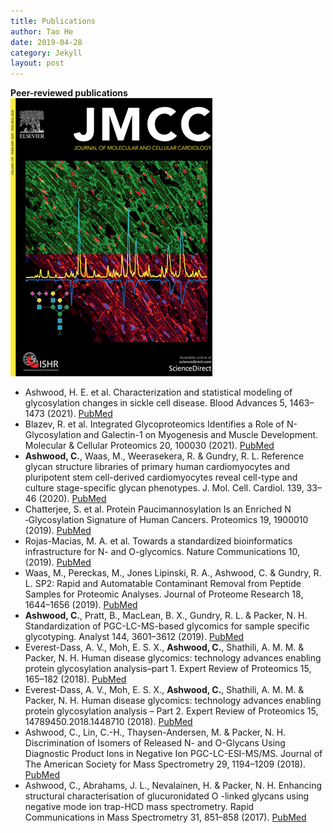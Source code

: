 ```yaml
---
title: Publications
author: Tao He
date: 2019-04-28
category: Jekyll
layout: post
---
```

**Peer-reviewed publications**
![JMCC Cover](/jmcc.png)
* Ashwood, H. E. et al. Characterization and statistical modeling of glycosylation changes in sickle cell disease. Blood Advances 5, 1463–1473 (2021). [PubMed](https://pubmed.ncbi.nlm.nih.gov/33666655/)
*	Blazev, R. et al. Integrated Glycoproteomics Identifies a Role of N-Glycosylation and Galectin-1 on Myogenesis and Muscle Development. Molecular & Cellular Proteomics 20, 100030 (2021). [PubMed](https://pubmed.ncbi.nlm.nih.gov/32938751/)
*	**Ashwood, C.**, Waas, M., Weerasekera, R. & Gundry, R. L. Reference glycan structure libraries of primary human cardiomyocytes and pluripotent stem cell-derived cardiomyocytes reveal cell-type and culture stage-specific glycan phenotypes. J. Mol. Cell. Cardiol. 139, 33–46 (2020). [PubMed](https://pubmed.ncbi.nlm.nih.gov/31972267/)
*	Chatterjee, S. et al. Protein Paucimannosylation Is an Enriched N ‐Glycosylation Signature of Human Cancers. Proteomics 19, 1900010 (2019). [PubMed](https://pubmed.ncbi.nlm.nih.gov/31419058/)
*	Rojas-Macias, M. A. et al. Towards a standardized bioinformatics infrastructure for N- and O-glycomics. Nature Communications 10, (2019). [PubMed](https://pubmed.ncbi.nlm.nih.gov/31332201/)
*	Waas, M., Pereckas, M., Jones Lipinski, R. A., Ashwood, C. & Gundry, R. L. SP2: Rapid and Automatable Contaminant Removal from Peptide Samples for Proteomic Analyses. Journal of Proteome Research 18, 1644–1656 (2019). [PubMed](https://www.ncbi.nlm.nih.gov/pmc/articles/PMC6571012/)
*	**Ashwood, C.**, Pratt, B., MacLean, B. X., Gundry, R. L. & Packer, N. H. Standardization of PGC-LC-MS-based glycomics for sample specific glycotyping. Analyst 144, 3601–3612 (2019). [PubMed](https://www.ncbi.nlm.nih.gov/pmc/articles/PMC6923133/)
*	Everest-Dass, A. V., Moh, E. S. X., **Ashwood, C.**, Shathili, A. M. M. & Packer, N. H. Human disease glycomics: technology advances enabling protein glycosylation analysis–part 1. Expert Review of Proteomics 15, 165–182 (2018). [PubMed](https://pubmed.ncbi.nlm.nih.gov/29285957/)
*	Everest-Dass, A. V., Moh, E. S. X., **Ashwood, C.**, Shathili, A. M. M. & Packer, N. H. Human disease glycomics: technology advances enabling protein glycosylation analysis – Part 2. Expert Review of Proteomics 15, 14789450.2018.1448710 (2018). [PubMed](https://pubmed.ncbi.nlm.nih.gov/29521143/)
*	Ashwood, C., Lin, C.-H., Thaysen-Andersen, M. & Packer, N. H. Discrimination of Isomers of Released N- and O-Glycans Using Diagnostic Product Ions in Negative Ion PGC-LC-ESI-MS/MS. Journal of The American Society for Mass Spectrometry 29, 1194–1209 (2018). [PubMed](https://pubmed.ncbi.nlm.nih.gov/29603058/)
*	Ashwood, C., Abrahams, J. L., Nevalainen, H. & Packer, N. H. Enhancing structural characterisation of glucuronidated O -linked glycans using negative mode ion trap-HCD mass spectrometry. Rapid Communications in Mass Spectrometry 31, 851–858 (2017). [PubMed](https://pubmed.ncbi.nlm.nih.gov/28277614/)
